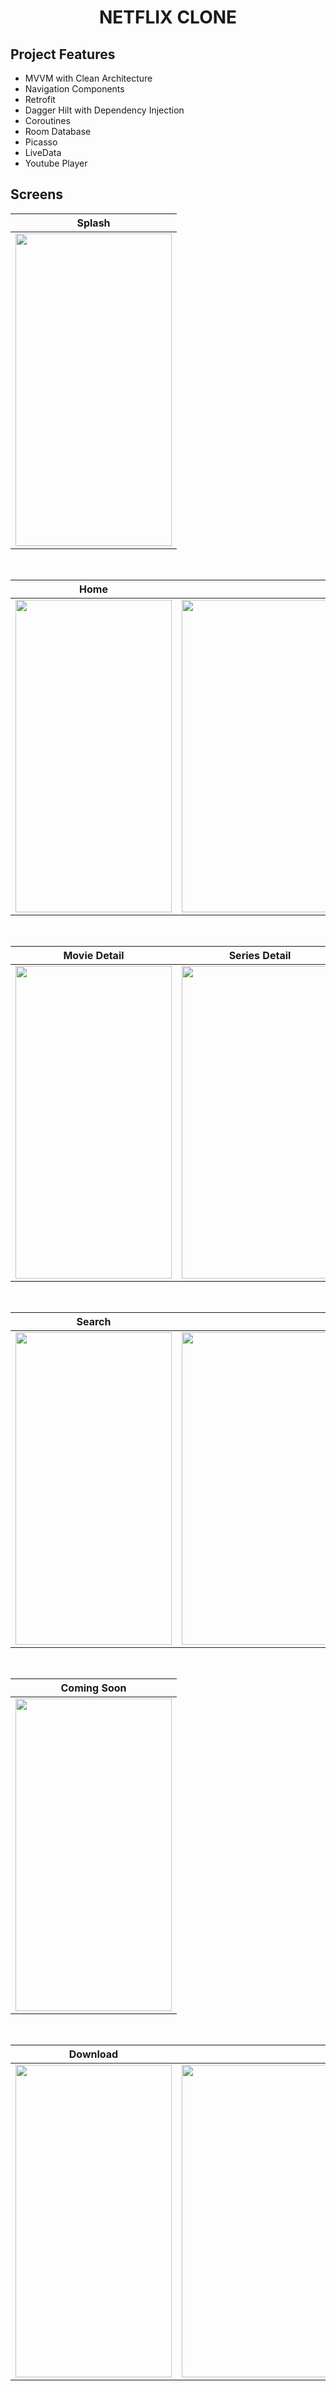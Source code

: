 <h1 align="center">
NETFLIX CLONE
</h1>

## Project Features
 - MVVM with Clean Architecture
 - Navigation Components
 - Retrofit
 - Dagger Hilt with Dependency Injection
 - Coroutines
 - Room Database
 - Picasso
 - LiveData
 - Youtube Player

## Screens

| Splash |
| ------ |
|<img src="https://github.com/sinemalgul/NetflixClone/assets/61560825/0b898186-d29b-4e3b-8668-574b26b18fde" width="250" height="500"/>|

</br>

| Home | |
| ------ |---- |
|<img src="https://github.com/sinemalgul/NetflixClone/assets/61560825/67cc1986-9c42-44b1-91a0-fd8c65b07d8a" width="250" height="500"/>|<img src="https://github.com/sinemalgul/NetflixClone/assets/61560825/18debe80-4c7e-431a-88a2-de8ba341ee76" width="250" height="500"/>|

</br>

| Movie Detail | Series Detail |
| ------ | ---- |
|<img src="https://github.com/sinemalgul/NetflixClone/assets/61560825/fa4cd1ac-f109-4af5-869d-8bbb1a294e37" width="250" height="500"/>|<img src="https://github.com/sinemalgul/NetflixClone/assets/61560825/e2b04135-dec1-4602-a16b-444c4bc68bb7" width="250" height="500"/>|

</br>
  
| Search | |
| --- |---- |
|<img src="https://github.com/sinemalgul/NetflixClone/assets/61560825/e7a80cb4-2d62-4ea1-b6d1-12fcf3561715" width="250" height="500"/>|<img src="https://github.com/sinemalgul/NetflixClone/assets/61560825/f2d2b748-f825-4444-884c-e2ce7828851e" width="250" height="500"/>|

</br>

| Coming Soon |
| --- |
|<img src="https://github.com/sinemalgul/FoodApp/assets/61560825/08dd389f-2d12-470e-ab40-c1530d63cba4" width="250" height="500"/>|

</br>

| Download | |
| --------- |---- |
|<img src="https://github.com/sinemalgul/NetflixClone/assets/61560825/993051fd-4d93-4851-81cc-e1fc7e7a7c0c" width="250" height="500"/>|<img src="https://github.com/sinemalgul/NetflixClone/assets/61560825/19a05315-72fb-40a1-99bd-c10792e3e267" width="250" height="500"/>|
